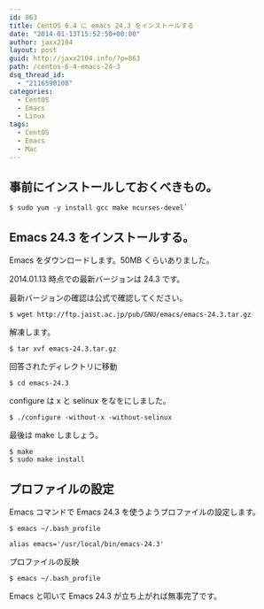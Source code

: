 ```yaml
---
id: 863
title: CentOS 6.4 に emacs 24.3 をインストールする
date: "2014-01-13T15:52:50+00:00"
author: jaxx2104
layout: post
guid: http://jaxx2104.info/?p=863
path: /centos-6-4-emacs-24-3
dsq_thread_id:
  - "2116590108"
categories:
  - CentOS
  - Emacs
  - Linux
tags:
  - CentOS
  - Emacs
  - Mac
---
```

## 事前にインストールしておくべきもの。

```
$ sudo yum -y install gcc make ncurses-devel`
```

## Emacs 24.3 をインストールする。

Emacs をダウンロードします。50MB くらいありました。

2014.01.13 時点での最新バージョンは 24.3 です。

最新バージョンの確認は公式で確認してください。

```
$ wget http://ftp.jaist.ac.jp/pub/GNU/emacs/emacs-24.3.tar.gz
```

解凍します。

<!--more-->

```
$ tar xvf emacs-24.3.tar.gz
```

回答されたディレクトリに移動

```
$ cd emacs-24.3
```

configure は x と selinux をなをにしました。

```
$ ./configure -without-x -without-selinux
```

最後は make しましょう。

```
$ make
$ sudo make install
```

## プロファイルの設定

Emacs コマンドで Emacs 24.3 を使うようプロファイルの設定します。

```
$ emacs ~/.bash_profile
```

```shell
alias emacs='/usr/local/bin/emacs-24.3'
```

プロファイルの反映

```
$ emacs ~/.bash_profile
```

Emacs と叩いて Emacs 24.3 が立ち上がれば無事完了です。
